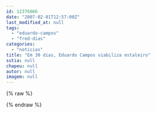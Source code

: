 ```yaml
---
id: 12376066
date: "2007-02-01T12:57:00Z"
last_modified_at: null
tags:
  - "eduardo-campos"
  - "fred-dias"
categories:
  - "noticias"
title: "Em 30 dias, Eduardo Campos viabiliza estaleiro"
sutia: null
chapeu: null
autor: null
imagem: null
---
```

{% raw %}
<p> </p>
{% endraw %}